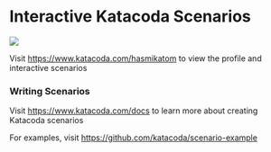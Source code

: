 # Interactive Katacoda Scenarios

[![](http://shields.katacoda.com/katacoda/hasmikatom/count.svg)](https://www.katacoda.com/hasmikatom "Get your profile on Katacoda.com")

Visit https://www.katacoda.com/hasmikatom to view the profile and interactive scenarios

### Writing Scenarios
Visit https://www.katacoda.com/docs to learn more about creating Katacoda scenarios

For examples, visit https://github.com/katacoda/scenario-example
